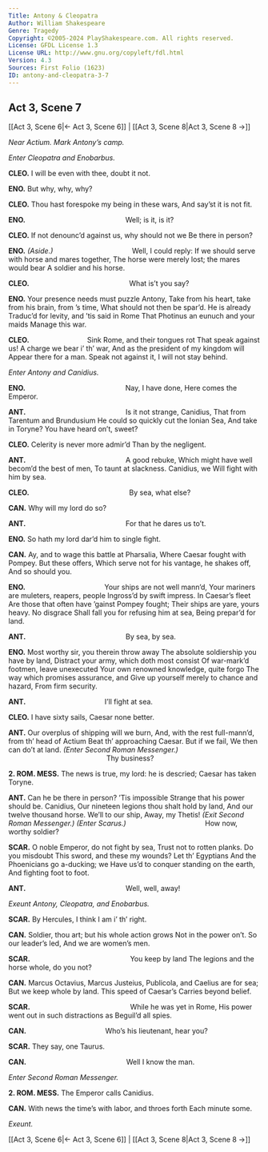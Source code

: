 ```yaml
---
Title: Antony & Cleopatra
Author: William Shakespeare
Genre: Tragedy
Copyright: ©2005-2024 PlayShakespeare.com. All rights reserved.
License: GFDL License 1.3
License URL: http://www.gnu.org/copyleft/fdl.html
Version: 4.3
Sources: First Folio (1623)
ID: antony-and-cleopatra-3-7
---
```


## Act 3, Scene 7
[[Act 3, Scene 6|← Act 3, Scene 6]] | [[Act 3, Scene 8|Act 3, Scene 8 →]]

*Near Actium. Mark Antony’s camp.*

*Enter Cleopatra and Enobarbus.*

**CLEO.**
I will be even with thee, doubt it not.

**ENO.**
But why, why, why?

**CLEO.**
Thou hast forespoke my being in these wars,
And say’st it is not fit.

**ENO.**
              Well; is it, is it?

**CLEO.**
If not denounc’d against us, why should not we
Be there in person?

**ENO.**
*(Aside.)*
           Well, I could reply:
If we should serve with horse and mares together,
The horse were merely lost; the mares would bear
A soldier and his horse.

**CLEO.**
              What is’t you say?

**ENO.**
Your presence needs must puzzle Antony,
Take from his heart, take from his brain, from ’s time,
What should not then be spar’d. He is already
Traduc’d for levity, and ’tis said in Rome
That Photinus an eunuch and your maids
Manage this war.

**CLEO.**
        Sink Rome, and their tongues rot
That speak against us! A charge we bear i’ th’ war,
And as the president of my kingdom will
Appear there for a man. Speak not against it,
I will not stay behind.

*Enter Antony and Canidius.*

**ENO.**
              Nay, I have done,
Here comes the Emperor.

**ANT.**
              Is it not strange, Canidius,
That from Tarentum and Brundusium
He could so quickly cut the Ionian Sea,
And take in Toryne? You have heard on’t, sweet?

**CLEO.**
Celerity is never more admir’d
Than by the negligent.

**ANT.**
              A good rebuke,
Which might have well becom’d the best of men,
To taunt at slackness. Canidius, we
Will fight with him by sea.

**CLEO.**
              By sea, what else?

**CAN.**
Why will my lord do so?

**ANT.**
              For that he dares us to’t.

**ENO.**
So hath my lord dar’d him to single fight.

**CAN.**
Ay, and to wage this battle at Pharsalia,
Where Caesar fought with Pompey. But these offers,
Which serve not for his vantage, he shakes off,
And so should you.

**ENO.**
           Your ships are not well mann’d,
Your mariners are muleters, reapers, people
Ingross’d by swift impress. In Caesar’s fleet
Are those that often have ’gainst Pompey fought;
Their ships are yare, yours heavy. No disgrace
Shall fall you for refusing him at sea,
Being prepar’d for land.

**ANT.**
              By sea, by sea.

**ENO.**
Most worthy sir, you therein throw away
The absolute soldiership you have by land,
Distract your army, which doth most consist
Of war-mark’d footmen, leave unexecuted
Your own renowned knowledge, quite forgo
The way which promises assurance, and
Give up yourself merely to chance and hazard,
From firm security.

**ANT.**
           I’ll fight at sea.

**CLEO.**
I have sixty sails, Caesar none better.

**ANT.**
Our overplus of shipping will we burn,
And, with the rest full-mann’d, from th’ head of Actium
Beat th’ approaching Caesar. But if we fail,
We then can do’t at land.
*(Enter Second Roman Messenger.)*
              Thy business?

**2. ROM. MESS.**
The news is true, my lord: he is descried;
Caesar has taken Toryne.

**ANT.**
Can he be there in person? ’Tis impossible
Strange that his power should be. Canidius,
Our nineteen legions thou shalt hold by land,
And our twelve thousand horse. We’ll to our ship,
Away, my Thetis!
*(Exit Second Roman Messenger.)*
*(Enter Scarus.)*
           How now, worthy soldier?

**SCAR.**
O noble Emperor, do not fight by sea,
Trust not to rotten planks. Do you misdoubt
This sword, and these my wounds? Let th’ Egyptians
And the Phoenicians go a-ducking; we
Have us’d to conquer standing on the earth,
And fighting foot to foot.

**ANT.**
              Well, well, away!

*Exeunt Antony, Cleopatra, and Enobarbus.*

**SCAR.**
By Hercules, I think I am i’ th’ right.

**CAN.**
Soldier, thou art; but his whole action grows
Not in the power on’t. So our leader’s led,
And we are women’s men.

**SCAR.**
              You keep by land
The legions and the horse whole, do you not?

**CAN.**
Marcus Octavius, Marcus Justeius,
Publicola, and Caelius are for sea;
But we keep whole by land. This speed of Caesar’s
Carries beyond belief.

**SCAR.**
              While he was yet in Rome,
His power went out in such distractions as
Beguil’d all spies.

**CAN.**
           Who’s his lieutenant, hear you?

**SCAR.**
They say, one Taurus.

**CAN.**
              Well I know the man.

*Enter Second Roman Messenger.*

**2. ROM. MESS.**
The Emperor calls Canidius.

**CAN.**
With news the time’s with labor, and throes forth
Each minute some.

*Exeunt.*

[[Act 3, Scene 6|← Act 3, Scene 6]] | [[Act 3, Scene 8|Act 3, Scene 8 →]]